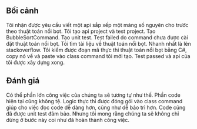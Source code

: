 ## Bối cảnh
Tôi nhận được yêu cầu viết một api sắp xếp một mảng số nguyên cho trước theo thuật toán nổi bọt.
Tôi tạo api project và test project. Tạo BubbleSortCommand. Tạo unit test. Test failed do command chưa được cài đặt thuật toán nổi bọt.
Tôi tìm tài liệu về thuật toán nổi bọt. Nhanh nhất là lên stackoverflow. Tôi kiếm được đoạn mã thực thi thuật toán nổi bọt bằng C#, copy nó về và paste vào class command tôi mới tạo.
Test passed và api của tôi được xây dựng xong.
## Đánh giá
Có thể phần lớn công việc của chúng ta sẽ tương tự như thế. Phần code hiện tại cũng không tệ. Logic thực thi được đóng gói vào class command giúp cho việc đọc code dễ dàng hơn, cũng như dễ bảo trì hơn. Code cũng đã được unit test đảm bảo.
Nhưng tôi mong rằng chúng ta sẽ không chỉ dừng ở bước này coi như đã hoàn thành công việc.
